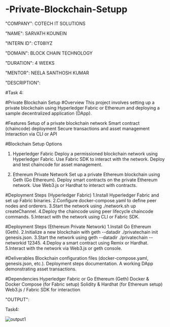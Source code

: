 # -Private-Blockchain-Setupp

"COMPANY": COTECH IT SOLUTIONS

"NAME": SARVATH KOUNEIN

"INTERN ID": CT08IYZ

"DOMAIN": BLOCK CHAIN TECHNOLOGY

"DURATION": 4 WEEKS

"MENTOR": NEELA SANTHOSH KUMAR

"DESCRIPTION":

#Task 4:

#Private Blockchain Setup
#Overview
This project involves setting up a private blockchain using Hyperledger Fabric or Ethereum and deploying a sample decentralized application (DApp).

#Features
Setup of a private blockchain network
Smart contract (chaincode) deployment
Secure transactions and asset management
Interaction via CLI or API

#Blockchain Setup Options
1. Hyperledger Fabric
Deploy a permissioned blockchain network using Hyperledger Fabric.
Use Fabric SDK to interact with the network.
Deploy and test chaincode for asset management.

2. Ethereum Private Network
Set up a private Ethereum blockchain using Geth (Go Ethereum).
Deploy smart contracts on the private Ethereum network.
Use Web3.js or Hardhat to interact with contracts.

#Deployment Steps (Hyperledger Fabric)
1.Install Hyperledger Fabric and set up Fabric binaries.
2.Configure docker-compose.yaml to define peer nodes and orderers.
3.Start the network using ./network.sh up createChannel.
4.Deploy the chaincode using peer lifecycle chaincode commands.
5.Interact with the network using CLI or Fabric SDK.

#Deployment Steps (Ethereum Private Network)
1.Install Go Ethereum (Geth).
2.Initialize a new blockchain with geth --datadir ./privatechain init genesis.json.
3.Start the network using geth --datadir ./privatechain --networkid 12345.
4.Deploy a smart contract using Remix or Hardhat.
5.Interact with the network via Web3.js or geth console.

#Deliverables
Blockchain configuration files (docker-compose.yaml, genesis.json, etc.).
Deployment steps documentation.
A working DApp demonstrating asset transactions.

#Dependencies
Hyperledger Fabric or Go Ethereum (Geth)
Docker & Docker Compose (for Fabric setup)
Solidity & Hardhat (for Ethereum setup)
Web3.js / Fabric SDK for interaction

"OUTPUT":

Task4:

![output1](https://github.com/user-attachments/assets/6fa3c4b5-32e0-4db8-96d4-01450fbffadb)

